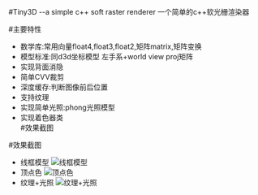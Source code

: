 #Tiny3D  --a simple c++ soft raster renderer
一个简单的c++软光栅渲染器<br>

#主要特性
  * 数学库:常用向量float4,float3,float2,矩阵matrix,矩阵变换
  * 模型标准:同d3d坐标模型 左手系+world view proj矩阵
  * 实现背面消隐
  * 简单CVV裁剪
  * 深度缓存:判断图像前后位置
  * 支持纹理
  * 实现简单光照:phong光照模型
  * 实现着色器类<br>
#效果截图

#效果截图
* 线框模型
  ![](https://github.com/zhangbaochong/Tiny3D/raw/master/Tiny3D/Texture/3.png "线框模型")
* 顶点色
  ![](https://github.com/zhangbaochong/Tiny3D/raw/master/Tiny3D/Texture/4.png "顶点色")
* 纹理+光照
![](https://github.com/zhangbaochong/Tiny3D/raw/master/Tiny3D/Texture/2.png "纹理+光照")

